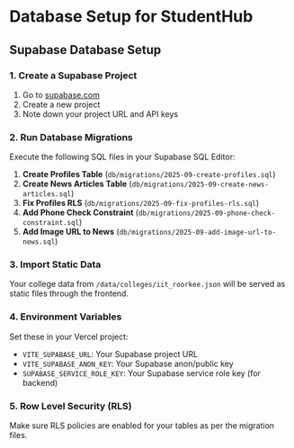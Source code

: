 # Database Setup for StudentHub

## Supabase Database Setup

### 1. Create a Supabase Project
1. Go to [supabase.com](https://supabase.com)
2. Create a new project
3. Note down your project URL and API keys

### 2. Run Database Migrations
Execute the following SQL files in your Supabase SQL Editor:

1. **Create Profiles Table** (`db/migrations/2025-09-create-profiles.sql`)
2. **Create News Articles Table** (`db/migrations/2025-09-create-news-articles.sql`)
3. **Fix Profiles RLS** (`db/migrations/2025-09-fix-profiles-rls.sql`)
4. **Add Phone Check Constraint** (`db/migrations/2025-09-phone-check-constraint.sql`)
5. **Add Image URL to News** (`db/migrations/2025-09-add-image-url-to-news.sql`)

### 3. Import Static Data
Your college data from `/data/colleges/iit_roorkee.json` will be served as static files through the frontend.

### 4. Environment Variables
Set these in your Vercel project:
- `VITE_SUPABASE_URL`: Your Supabase project URL
- `VITE_SUPABASE_ANON_KEY`: Your Supabase anon/public key
- `SUPABASE_SERVICE_ROLE_KEY`: Your Supabase service role key (for backend)

### 5. Row Level Security (RLS)
Make sure RLS policies are enabled for your tables as per the migration files.

